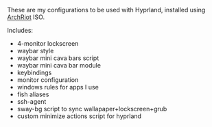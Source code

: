 These are my configurations to be used with Hyprland, installed using [ArchRiot](https://github.com/CyphrRiot/ArchRiot) ISO.

Includes:
- 4-monitor lockscreen
- waybar style
- waybar mini cava bars script
- waybar mini cava bar module
- keybindings
- monitor configuration
- windows rules for apps I use
- fish aliases
- ssh-agent
- sway-bg script to sync wallapaper+lockscreen+grub
- custom minimize actions script for hyprland
